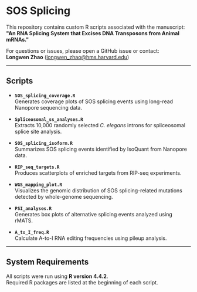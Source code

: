 # SOS Splicing

This repository contains custom R scripts associated with the manuscript:  
**"An RNA Splicing System that Excises DNA Transposons from Animal mRNAs."**

For questions or issues, please open a GitHub issue or contact:  
**Longwen Zhao** (longwen_zhao@hms.harvard.edu)

---

## Scripts

- **`SOS_splicing_coverage.R`**  
  Generates coverage plots of SOS splicing events using long-read Nanopore sequencing data.

- **`Spliceosomal_ss_analyses.R`**  
  Extracts 10,000 randomly selected *C. elegans* introns for spliceosomal splice site analysis.

- **`SOS_splicing_isoform.R`**  
  Summarizes SOS splicing events identified by IsoQuant from Nanopore data.

- **`RIP_seq_targets.R`**  
  Produces scatterplots of enriched targets from RIP-seq experiments.

- **`WGS_mapping_plot.R`**  
  Visualizes the genomic distribution of SOS splicing-related mutations detected by whole-genome sequencing.

- **`PSI_analyses.R`**  
  Generates box plots of alternative splicing events analyzed using rMATS.

- **`A_to_I_freq.R`**  
  Calculate A-to-I RNA editing frequencies using pileup analysis.
  
---

## System Requirements

All scripts were run using **R version 4.4.2**.  
Required R packages are listed at the beginning of each script.
